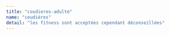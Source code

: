 ```yaml
---
title: "coudieres-adulte"
name: "coudières"
detail: "les fitness sont acceptées cependant déconseillées"
---
```

